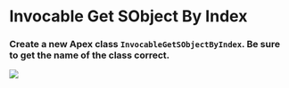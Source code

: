 # Invocable Get SObject By Index

### Create a new Apex class `InvocableGetSObjectByIndex`. Be sure to get the name of the class correct.
![](https://github.com/Ben-Culver/Invocables/blob/main/GetSObjectByIndex/ReadmeResources/create_apex_class.gif)